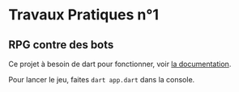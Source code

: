 # Travaux Pratiques n°1
## RPG contre des bots

Ce projet à besoin de dart pour fonctionner, voir [la documentation](https://dart.dev/get-dart/).

Pour lancer le jeu, faites `dart app.dart` dans la console.
